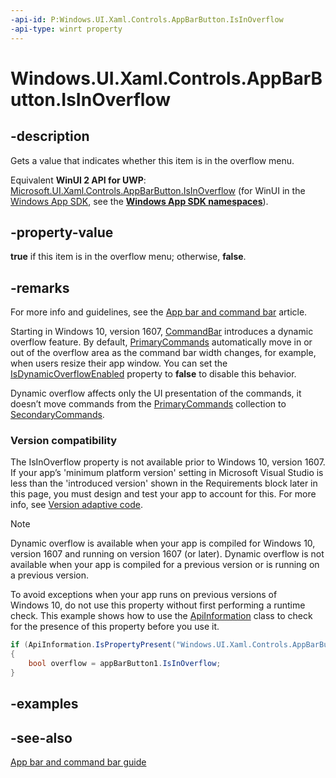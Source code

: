 ```yaml
---
-api-id: P:Windows.UI.Xaml.Controls.AppBarButton.IsInOverflow
-api-type: winrt property
---
```


<!-- Property syntax
public bool IsInOverflow { get; }
-->

# Windows.UI.Xaml.Controls.AppBarButton.IsInOverflow

## -description
Gets a value that indicates whether this item is in the overflow menu.

Equivalent **WinUI 2 API for UWP**: [Microsoft.UI.Xaml.Controls.AppBarButton.IsInOverflow](/windows/winui/api/microsoft.ui.xaml.controls.appbarbutton.isinoverflow) (for WinUI in the [Windows App SDK](/windows/apps/windows-app-sdk/), see the **[Windows App SDK namespaces](/windows/windows-app-sdk/api/winrt/)**).

## -property-value
**true** if this item is in the overflow menu; otherwise, **false**.

## -remarks
For more info and guidelines, see the [App bar and command bar](/windows/uwp/controls-and-patterns/app-bars) article.

Starting in Windows 10, version 1607, [CommandBar](commandbar.md) introduces a dynamic overflow feature. By default, [PrimaryCommands](commandbar_primarycommands.md) automatically move in or out of the overflow area as the command bar width changes, for example, when users resize their app window. You can set the [IsDynamicOverflowEnabled](commandbar_isdynamicoverflowenabled.md) property to **false** to disable this behavior.

Dynamic overflow affects only the UI presentation of the commands, it doesn’t move commands from the [PrimaryCommands](commandbar_primarycommands.md) collection to [SecondaryCommands](commandbar_secondarycommands.md).

### Version compatibility

The IsInOverflow property is not available prior to Windows 10, version 1607. If your app’s 'minimum platform version' setting in Microsoft Visual Studio is less than the 'introduced version' shown in the Requirements block later in this page, you must design and test your app to account for this. For more info, see [Version adaptive code](/windows/uwp/debug-test-perf/version-adaptive-code).

> [!NOTE]
> Dynamic overflow is available when your app is compiled for Windows 10, version 1607 and running on version 1607 (or later). Dynamic overflow is not available when your app is compiled for a previous version or is running on a previous version.

To avoid exceptions when your app runs on previous versions of Windows 10, do not use this property without first performing a runtime check. This example shows how to use the [ApiInformation](../windows.foundation.metadata/apiinformation.md) class to check for the presence of this property before you use it.

```csharp
if (ApiInformation.IsPropertyPresent("Windows.UI.Xaml.Controls.AppBarButton", "IsInOverflow"))
{
    bool overflow = appBarButton1.IsInOverflow;
}

```



## -examples

## -see-also
[App bar and command bar guide](/windows/uwp/controls-and-patterns/app-bars)

